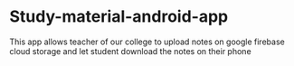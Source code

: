 # Study-material-android-app
This app allows teacher of our college to upload notes on google firebase cloud storage and let student download the notes on their phone
